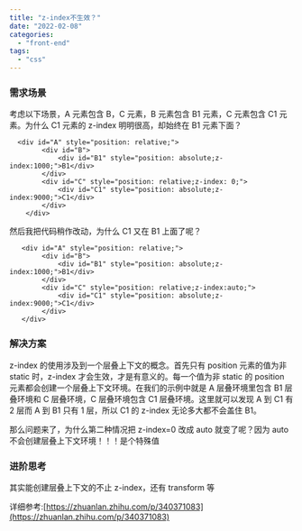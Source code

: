 ```yaml
---
title: "z-index不生效？"
date: "2022-02-08"
categories:
  - "front-end"
tags:
  - "css"
---
```


### 需求场景

考虑以下场景，A 元素包含 B，C 元素，B 元素包含 B1 元素，C 元素包含 C1 元素。为什么 C1 元素的 z-index 明明很高，却始终在 B1 元素下面？

```markup
  <div id="A" style="position: relative;">
        <div id="B">
            <div id="B1" style="position: absolute;z-index:1000;">B1</div>
        </div>
        <div id="C" style="position: relative;z-index: 0;">
            <div id="C1" style="position: absolute;z-index:9000;">C1</div>
        </div>
    </div>
```

然后我把代码稍作改动，为什么 C1 又在 B1 上面了呢？

```markup
   <div id="A" style="position: relative;">
        <div id="B">
            <div id="B1" style="position: absolute;z-index:1000;">B1</div>
        </div>
        <div id="C" style="position: relative;z-index:auto;">
            <div id="C1" style="position: absolute;z-index:9000;">C1</div>
        </div>
   </div>
```

### 解决方案

z-index 的使用涉及到一个层叠上下文的概念。首先只有 position 元素的值为非 static 时，z-index 才会生效，才是有意义的。每一个值为非 static 的 position 元素都会创建一个层叠上下文环境。在我们的示例中就是 A 层叠环境里包含 B1 层叠环境和 C 层叠环境，C 层叠环境包含 C1 层叠环境。这里就可以发现 A 到 C1 有 2 层而 A 到 B1 只有 1 层，所以 C1 的 z-index 无论多大都不会盖住 B1。

那么问题来了，为什么第二种情况把 z-index=0 改成 auto 就变了呢？因为 auto 不会创建层叠上下文环境！！！是个特殊值

### 进阶思考

其实能创建层叠上下文的不止 z-index，还有 transform 等

详细参考:[https://zhuanlan.zhihu.com/p/340371083](https://zhuanlan.zhihu.com/p/340371083)
